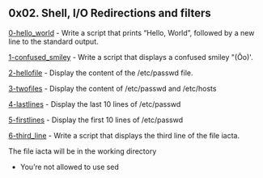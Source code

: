 ## 0x02. Shell, I/O Redirections and filters

[0-hello_world](./0-hello_world) - Write a script that prints “Hello, World”, followed by a new line to the standard output.

[1-confused_smiley](./1-confused_smiley) - Write a script that displays a confused smiley "(Ôo)'.

[2-hellofile](./2-hellofile) - Display the content of the /etc/passwd file.

[3-twofiles](./3-twofiles) - Display the content of /etc/passwd and /etc/hosts

[4-lastlines](./4-lastlines) - Display the last 10 lines of /etc/passwd

[5-firstlines](./5-firstlines) - Display the first 10 lines of /etc/passwd

[6-third_line](./6-third_line) - Write a script that displays the third line of the file iacta.

The file iacta will be in the working directory

- You’re not allowed to use sed
